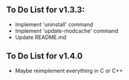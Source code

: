 ## To Do List for v1.3.3:
- Implement 'uninstall' command
- Implement 'update-modcache' command
- Update README.md

## To Do List for v1.4.0
- Maybe reimplement everything in C or C++
